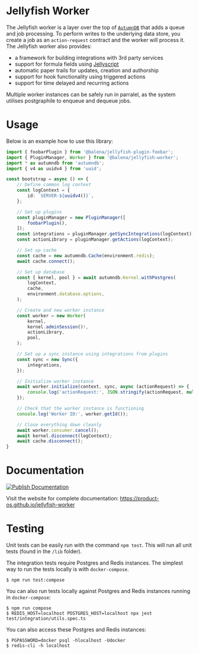# Jellyfish Worker

The Jellyfish worker is a layer over the top of [`AutumnDB`](https://github.com/product-os/autumndb) that adds a queue and job processing.
To perform writes to the underlying data store, you create a job as an `action-request` contract and the worker will process it.
The Jellyfish worker also provides:

- a framework for building integrations with 3rd party services
- support for formula fields using [Jellyscript](https://github.com/product-os/jellyfish-jellyscript)
- automatic paper trails for updates, creation and authorship
- support for hook functionality using triggered actions
- support for time delayed and recurring actions

Multiple worker instances can be safely run in parralel, as the system utilises postgraphile to enqueue and dequeue jobs.

# Usage

Below is an example how to use this library:

```typescript
import { foobarPlugin } from '@balena/jellyfish-plugin-foobar';
import { PluginManager, Worker } from '@balena/jellyfish-worker';
import * as autumndb from 'autumndb';
import { v4 as uuidv4 } from 'uuid';

const bootstrap = async () => {
	// Define common log context
	const logContext = {
		id: `SERVER-${uuidv4()}`,
	};

	// Set up plugins
	const pluginManager = new PluginManager([
		foobarPlugin(),
	]);
	const integrations = pluginManager.getSyncIntegrations(logContext);
	const actionLibrary = pluginManager.getActions(logContext);

	// Set up cache
	const cache = new autumndb.Cache(environment.redis);
	await cache.connect();

	// Set up database
	const { kernel, pool } = await autumndb.Kernel.withPostgres(
		logContext,
		cache,
		environment.database.options,
	);

	// Create and new worker instance
	const worker = new Worker(
		kernel,
		kernel.adminSession()!,
		actionLibrary,
		pool,
	);

	// Set up a sync instance using integrations from plugins
	const sync = new Sync({
		integrations,
	});

	// Initialize worker instance
	await worker.initialize(context, sync, async (actionRequest) => {
		console.log('actionRequest:', JSON.stringify(actionRequest, null, 4));
	});

	// Check that the worker instance is functioning
	console.log('Worker ID:', worker.getId());

	// Close everything down cleanly
	await worker.consumer.cancel();
	await kernel.disconnect(logContext);
	await cache.disconnect();
}
```

# Documentation

[![Publish Documentation](https://github.com/product-os/jellyfish-worker/actions/workflows/publish-docs.yml/badge.svg)](https://github.com/product-os/jellyfish-worker/actions/workflows/publish-docs.yml)

Visit the website for complete documentation: https://product-os.github.io/jellyfish-worker

# Testing

Unit tests can be easily run with the command `npm test`. This will run all unit tests (found in the `/lib` folder).

The integration tests require Postgres and Redis instances. The simplest way to run the tests locally is with `docker-compose`.

```
$ npm run test:compose
```

You can also run tests locally against Postgres and Redis instances running in `docker-compose`:
```
$ npm run compose
$ REDIS_HOST=localhost POSTGRES_HOST=localhost npx jest test/integration/utils.spec.ts
```

You can also access these Postgres and Redis instances:
```
$ PGPASSWORD=docker psql -hlocalhost -Udocker
$ redis-cli -h localhost
```

